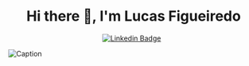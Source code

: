 <h1 align="center">Hi there 👋, I'm Lucas Figueiredo</h1>

<div align="center">
  
[![Linkedin Badge](https://img.shields.io/badge/LinkedIn-0077B5?style=flat&logo=linkedin&logoColor=white)](https://www.linkedin.com/in/lucaspfigueiredo/)&nbsp;&nbsp;
</div>

![Caption](https://media2.giphy.com/media/v1.Y2lkPTc5MGI3NjExM2hxam00MWR0ZWpuMXJiMmlnZ3B5b3NpYTFnaWpyczJ3dzMwMGVzNiZlcD12MV9pbnRlcm5hbF9naWZfYnlfaWQmY3Q9Zw/3o7P4DBaIJG4n8DzNK/giphy.gif)
